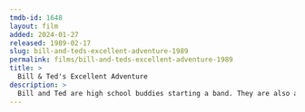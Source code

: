 ```yaml
---
tmdb-id: 1648
layout: film
added: 2024-01-27
released: 1989-02-17
slug: bill-and-teds-excellent-adventure-1989
permalink: films/bill-and-teds-excellent-adventure-1989
title: >
  Bill & Ted's Excellent Adventure
description: >
  Bill and Ted are high school buddies starting a band. They are also about to fail their history class—which means Ted would be sent to military school—but receive help from Rufus, a traveller from a future where their band is the foundation for a perfect society. With the use of Rufus' time machine, Bill and Ted travel to various points in history, returning with important figures to help them complete their final history presentation.
---
```

